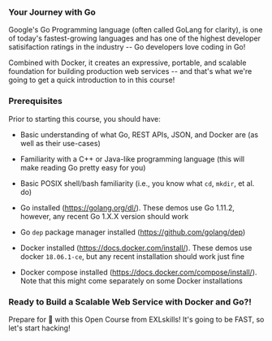 ### Your Journey with Go

Google's Go Programming language (often called GoLang for clarity), is one of today's fastest-growing languages and has one of the highest developer satisifaction ratings in the industry -- Go developers love coding in Go!

Combined with Docker, it creates an expressive, portable, and scalable foundation for building production web services -- and that's what we're going to get a quick introduction to in this course!

### Prerequisites

Prior to starting this course, you should have:

* Basic understanding of what Go, REST APIs, JSON, and Docker are (as well as their use-cases)

* Familiarity with a C++ or Java-like programming language (this will make reading Go pretty easy for you)

* Basic POSIX shell/bash familiarity (i.e., you know what `cd`, `mkdir`, et al. do)

* Go installed (https://golang.org/dl/). These demos use Go 1.11.2, however, any recent Go 1.X.X version should work

* Go `dep` package manager installed (https://github.com/golang/dep)

* Docker installed (https://docs.docker.com/install/). These demos use docker `18.06.1-ce`, but any recent installation should work just fine

* Docker compose installed (https://docs.docker.com/compose/install/). Note that this might come separately on some Docker installations

### Ready to Build a Scalable Web Service with Docker and Go?!

Prepare for 🚀 with this Open Course from EXLskills! It's going to be FAST, so let's start hacking!
